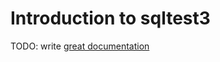 # Introduction to sqltest3

TODO: write [great documentation](http://jacobian.org/writing/great-documentation/what-to-write/)
